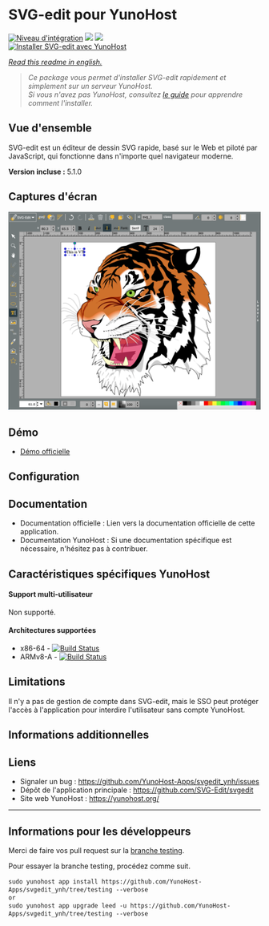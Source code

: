# SVG-edit pour YunoHost

[![Niveau d'intégration](https://dash.yunohost.org/integration/svgedit.svg)](https://dash.yunohost.org/appci/app/svgedit) ![](https://ci-apps.yunohost.org/ci/badges/svgedit.status.svg) ![](https://ci-apps.yunohost.org/ci/badges/svgedit.maintain.svg)  
[![Installer SVG-edit avec YunoHost](https://install-app.yunohost.org/install-with-yunohost.png)](https://install-app.yunohost.org/?app=svgedit)

*[Read this readme in english.](./README.md)* 

> *Ce package vous permet d'installer SVG-edit rapidement et simplement sur un serveur YunoHost.  
Si vous n'avez pas YunoHost, consultez [le guide](https://yunohost.org/#/install) pour apprendre comment l'installer.*

## Vue d'ensemble
SVG-edit est un éditeur de dessin SVG rapide, basé sur le Web et piloté par JavaScript, qui fonctionne dans n'importe quel navigateur moderne.

**Version incluse :** 5.1.0

## Captures d'écran

![](https://raw.githubusercontent.com/SVG-Edit/svgedit/master/docs/screenshot.png)

## Démo

* [Démo officielle](https://svg-edit.github.io/svgedit/dist/editor/index.html)

## Configuration

## Documentation

* Documentation officielle : Lien vers la documentation officielle de cette application.
* Documentation YunoHost : Si une documentation spécifique est nécessaire, n'hésitez pas à contribuer.

## Caractéristiques spécifiques YunoHost

#### Support multi-utilisateur

Non supporté.

#### Architectures supportées

* x86-64 - [![Build Status](https://ci-apps.yunohost.org/ci/logs/svgedit%20%28Apps%29.svg)](https://ci-apps.yunohost.org/ci/apps/svgedit/)
* ARMv8-A - [![Build Status](https://ci-apps-arm.yunohost.org/ci/logs/svgedit%20%28Apps%29.svg)](https://ci-apps-arm.yunohost.org/ci/apps/svgedit/)

## Limitations

Il n'y a pas de gestion de compte dans SVG-edit, mais le SSO peut protéger l'accès à l'application pour interdire l'utilisateur sans compte YunoHost.

## Informations additionnelles

## Liens

 * Signaler un bug : https://github.com/YunoHost-Apps/svgedit_ynh/issues
 * Dépôt de l'application principale : https://github.com/SVG-Edit/svgedit
 * Site web YunoHost : https://yunohost.org/

---

## Informations pour les développeurs

Merci de faire vos pull request sur la [branche testing](https://github.com/YunoHost-Apps/svgedit_ynh/tree/testing).

Pour essayer la branche testing, procédez comme suit.
```
sudo yunohost app install https://github.com/YunoHost-Apps/svgedit_ynh/tree/testing --verbose
or
sudo yunohost app upgrade leed -u https://github.com/YunoHost-Apps/svgedit_ynh/tree/testing --verbose
```
